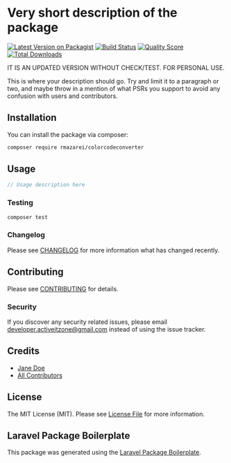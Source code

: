 # Very short description of the package

[![Latest Version on Packagist](https://img.shields.io/packagist/v/laracon21/colorcodeconverter.svg?style=flat-square)](https://packagist.org/packages/laracon21/colorcodeconverter)
[![Build Status](https://img.shields.io/travis/laracon21/colorcodeconverter/master.svg?style=flat-square)](https://travis-ci.org/laracon21/colorcodeconverter)
[![Quality Score](https://img.shields.io/scrutinizer/g/laracon21/colorcodeconverter.svg?style=flat-square)](https://scrutinizer-ci.com/g/laracon21/colorcodeconverter)
[![Total Downloads](https://img.shields.io/packagist/dt/laracon21/colorcodeconverter.svg?style=flat-square)](https://packagist.org/packages/laracon21/colorcodeconverter)

IT IS AN UPDATED VERSION WITHOUT CHECK/TEST.
FOR PERSONAL USE.

This is where your description should go. Try and limit it to a paragraph or two, and maybe throw in a mention of what PSRs you support to avoid any confusion with users and contributors.

## Installation

You can install the package via composer:

```bash
composer require rmazarei/colorcodeconverter
```

## Usage

``` php
// Usage description here
```

### Testing

``` bash
composer test
```

### Changelog

Please see [CHANGELOG](CHANGELOG.md) for more information what has changed recently.

## Contributing

Please see [CONTRIBUTING](CONTRIBUTING.md) for details.

### Security

If you discover any security related issues, please email developer.activeitzone@gmail.com instead of using the issue tracker.

## Credits

- [Jane Doe](https://github.com/laracon21)
- [All Contributors](../../contributors)

## License

The MIT License (MIT). Please see [License File](LICENSE.md) for more information.

## Laravel Package Boilerplate

This package was generated using the [Laravel Package Boilerplate](https://laravelpackageboilerplate.com).
